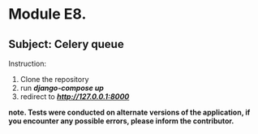 # Module E8.
## Subject: Celery queue
Instruction:
1) Clone the repository
2) run **_django-compose up_**
3) redirect to **_http://127.0.0.1:8000_**

**note. Tests were conducted on alternate versions of the application, if you encounter any possible errors, please inform the contributor.**
